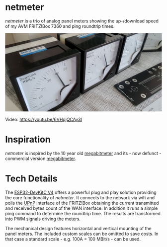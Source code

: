 # netmeter
*netmeter* is a trio of analog panel meters showing the up-/download speed of my AVM FRITZ!Box 7360 and ping roundtrip times.

![netmeter](https://raw.githubusercontent.com/kiu/netmeter/master/pics/netmeter_banner.jpg)

Video: https://youtu.be/6VHqjQCAy3I

# Inspiration
*netmeter* is inspired by the 10 year old [megabitmeter](http://dk7sl.de/2010/11/11/megabitmeter/) and its - now defunct - commercial version [megabitmeter](http://megabitmeter.de).

# Tech Details
The [ESP32-DevKitC V4](https://www.espressif.com/en/products/devkits/esp32-devkitc) offers a powerful plug and play solution providing the core functionality of *netmeter*.
It connects to the network via wifi and polls the [UPnP](https://en.wikipedia.org/wiki/Universal_Plug_and_Play) interface of the FRITZ!Box obtaining the current transmitted and received bytes count of the WAN interface. In addition it runs a simple ping command to determine the roundtrip time. The results are transformed into PWM signals driving the meters.

The mechanical design features horizontal and vertical mounting of the panel meters. The included custom scales can be omitted to save costs. In that case a standard scale - e.g. 100A = 100 MBit/s - can be used.
